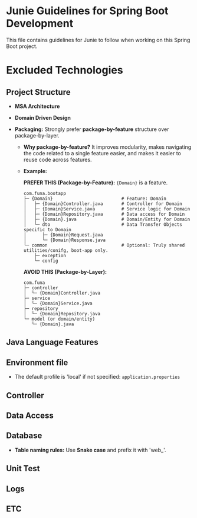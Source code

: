 # Junie Guidelines for Spring Boot Development

This file contains guidelines for Junie to follow when working on this Spring Boot project.

# Excluded Technologies

## Project Structure

- **MSA Architecture**

- **Domain Driven Design**

- **Packaging:** Strongly prefer **package-by-feature** structure over package-by-layer.

    * **Why package-by-feature?** It improves modularity, makes navigating the code related to a
      single feature easier, and makes it easier to reuse code across features.

    * **Example:**

      **PREFER THIS (Package-by-Feature):** `{Domain}` is a feature.

      ```
      com.funa.bootapp
      ├─ {Domain}                          # Feature: Domain
      │   ├─ {Domain}Controller.java       # Controller for Domain
      │   ├─ {Domain}Service.java          # Service logic for Domain
      │   ├─ {Domain}Repository.java       # Data access for Domain
      │   ├─ {Domain}.java                 # Domain/Entity for Domain
      │   └─ dto                           # Data Transfer Objects specific to Domain
      │      ├─ {Domain}Request.java
      │      └─ {Domain}Response.java
      └─ common                            # Optional: Truly shared utilities/conifg, boot-app only.
          ├─ exception
          └─ config 
      ```

      **AVOID THIS (Package-by-Layer):**
      ```
      com.funa
      ├─ controller
      │  └─ {Domain}Controller.java
      ├─ service
      │  └─ {Domain}Service.java
      ├─ repository
      │  └─ {Domain}Repository.java
      └─ model (or domain/entity)
         └─ {Domain}.java
      ```

## Java Language Features

## Environment file

- The default profile is 'local' if not specified: `application.properties`

## Controller

## Data Access

## Database

- **Table naming rules:** Use **Snake case** and prefix it with 'web_'.

## Unit Test

## Logs

## ETC